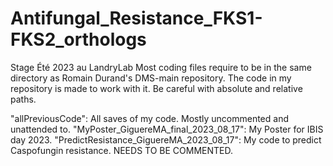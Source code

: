 # Antifungal_Resistance_FKS1-FKS2_orthologs
Stage Été 2023 au LandryLab
Most coding files require to be in the same directory as Romain Durand's DMS-main repository. The code in my repository is made to work with it.
Be careful with absolute and relative paths.

"allPreviousCode": All saves of my code. Mostly uncommented and unattended to.
"MyPoster_GiguereMA_final_2023_08_17": My Poster for IBIS day 2023.
"PredictResistance_GiguereMA_2023_08_17": My code to predict Caspofungin resistance. NEEDS TO BE COMMENTED.